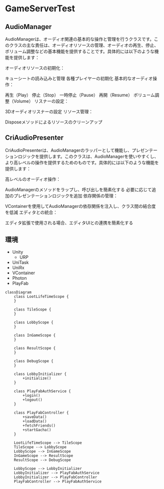 # GameServerTest






## AudioManager
AudioManagerは、オーディオ関連の基本的な操作と管理を行うクラスです。このクラスの主な責任は、オーディオリソースの管理、オーディオの再生、停止、ボリューム調整などの基本機能を提供することです。具体的には以下のような機能を提供します：

オーディオリソースの初期化：

キューシートの読み込みと管理
各種プレイヤーの初期化
基本的なオーディオ操作：

再生（Play）
停止（Stop）
一時停止（Pause）
再開（Resume）
ボリューム調整（Volume）
リスナーの設定：

3Dオーディオリスナーの設定
リソース管理：

Disposeメソッドによるリソースのクリーンアップ

## CriAudioPresenter
CriAudioPresenterは、AudioManagerのラッパーとして機能し、プレゼンテーションロジックを提供します。このクラスは、AudioManagerを使いやすくし、より高レベルの操作を提供するためのものです。具体的には以下のような機能を提供します：

高レベルのオーディオ操作：

AudioManagerのメソッドをラップし、呼び出しを簡素化する
必要に応じて追加のプレゼンテーションロジックを追加
依存関係の管理：

VContainerを使用してAudioManagerの依存関係を注入し、クラス間の結合度を低減
エディタとの統合：

エディタ拡張で使用される場合、エディタUIとの連携を簡素化する


## 環境

- Unity
  - URP
- UniTask
- UniRx
- VContainer
- Photon
- PlayFab

```mermaid
classDiagram
    class LootLifeTimeScope {
    }

    class TileScope {
    }

    class LobbyScope {
    }

    class InGameScope {
    }

    class ResultScope {
    }

    class DebugScope {
    }

    class LobbyInitializer {
        +initialize()
    }

    class PlayFabAuthService {
        +login()
        +logout()
    }

    class PlayFabController {
        +saveData()
        +loadData()
        +fetchFriends()
        +startGacha()
    }

    LootLifeTimeScope --> TileScope
    TileScope --> LobbyScope
    LobbyScope --> InGameScope
    InGameScope --> ResultScope
    ResultScope --> DebugScope

    LobbyScope --> LobbyInitializer
    LobbyInitializer --> PlayFabAuthService
    LobbyInitializer --> PlayFabController
    PlayFabController --> PlayFabAuthService

```
